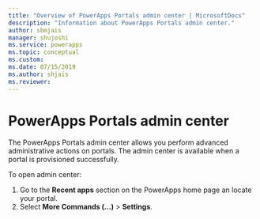 ```yaml
---
title: "Overview of PowerApps Portals admin center | MicrosoftDocs"
description: "Information about PowerApps Portals admin center."
author: sbmjais
manager: shujoshi
ms.service: powerapps
ms.topic: conceptual
ms.custom: 
ms.date: 07/15/2019
ms.author: shjais
ms.reviewer:
---
```


# PowerApps Portals admin center

The PowerApps Portals admin center allows you perform advanced administrative actions on portals. The admin center is available when a portal is provisioned successfully.

To open admin center:

1. Go to the **Recent apps** section on the PowerApps home page an locate your portal.
2. Select **More Commands (...)** > **Settings**.